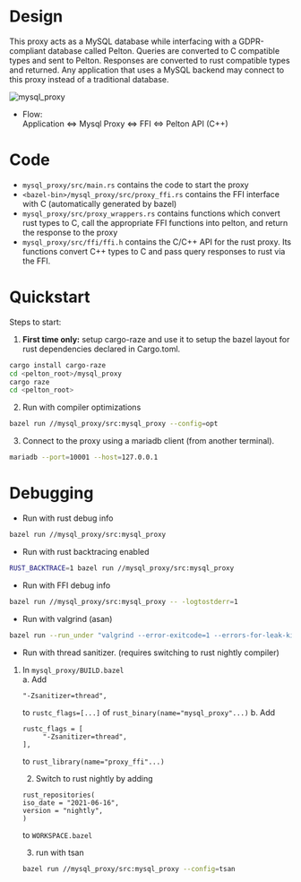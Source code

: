 
# Design
This proxy acts as a MySQL database while interfacing with a GDPR-compliant database called Pelton. Queries are converted to C compatible types and sent to Pelton. Responses are converted to rust compatible types and returned. Any application that uses a MySQL backend may connect to this proxy instead of a traditional database.

![mysql_proxy](https://user-images.githubusercontent.com/47846691/142962769-038774df-5d8b-4b2f-b345-700e87d24eb9.png)

- Flow:  
Application <=> Mysql Proxy <=> FFI <=> Pelton API (C++)

# Code
- `mysql_proxy/src/main.rs` contains the code to start the proxy
- `<bazel-bin>/mysql_proxy/src/proxy_ffi.rs` contains the FFI interface with C (automatically generated by bazel)
- `mysql_proxy/src/proxy_wrappers.rs` contains functions which convert rust types to C, call the appropriate FFI functions into pelton, and return the response to the proxy
- `mysql_proxy/src/ffi/ffi.h` contains the C/C++ API for the rust proxy. Its functions convert C++ types to C and pass query responses to rust via the FFI.  

# Quickstart

Steps to start:
1. __First time only:__ setup cargo-raze and use it to setup the bazel layout for
rust dependencies declared in Cargo.toml.
```bash
cargo install cargo-raze
cd <pelton_root>/mysql_proxy
cargo raze
cd <pelton_root>
```

2. Run with compiler optimizations
```bash
bazel run //mysql_proxy/src:mysql_proxy --config=opt
```

3. Connect to the proxy using a mariadb client (from another terminal).
```bash
mariadb --port=10001 --host=127.0.0.1
```

# Debugging
- Run with rust debug info
```bash
bazel run //mysql_proxy/src:mysql_proxy
```

- Run with rust backtracing enabled
```bash
RUST_BACKTRACE=1 bazel run //mysql_proxy/src:mysql_proxy
```

- Run with FFI debug info
```bash
bazel run //mysql_proxy/src:mysql_proxy -- -logtostderr=1
```

- Run with valgrind (asan)
```bash
bazel run --run_under "valgrind --error-exitcode=1 --errors-for-leak-kinds=definite --leak-check=full --show-leak-kinds=definite" //mysql_proxy/src:mysql_proxy
```

- Run with thread sanitizer. (requires switching to rust nightly compiler)
1. In `mysql_proxy/BUILD.bazel`  
    a. Add 
    ```bazel
    "-Zsanitizer=thread",
    ```  
    to `rustc_flags=[...]` of `rust_binary(name="mysql_proxy"...)`
    b. Add 
    ```bazel
    rustc_flags = [
         "-Zsanitizer=thread",
    ],
    ```
    to `rust_library(name="proxy_ffi"...)`  

    2. Switch to rust nightly by adding 
    ```bazel
    rust_repositories(
    iso_date = "2021-06-16",
    version = "nightly",
    )
    ```
    to `WORKSPACE.bazel`

    3. run with tsan
    ```bash
    bazel run //mysql_proxy/src:mysql_proxy --config=tsan
    ```
